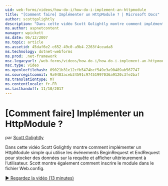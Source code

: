 ```yaml
---
uid: web-forms/videos/how-do-i/how-do-i-implement-an-httpmodule
title: "[Comment faire] Implémenter un HttpModule ? | Microsoft Docs"
author: scottgolightly
description: "Dans cette vidéo Scott Golightly montre comment implémenter un HttpModule simple qui utilise les événements BeginRequest et EndRequest pour stocker des données sur la requête..."
ms.author: aspnetcontent
manager: wpickett
ms.date: 06/12/2007
ms.topic: article
ms.assetid: 45daf6e2-c652-49c0-a9b4-2263f4ceada8
ms.technology: dotnet-webforms
ms.prod: .net-framework
msc.legacyurl: /web-forms/videos/how-do-i/how-do-i-implement-an-httpmodule
msc.type: video
ms.openlocfilehash: 09021b31e12cfb5474bcf549e3a90489ab567747
ms.sourcegitcommit: 9a9483aceb34591c97451997036a9120c3fe2baf
ms.translationtype: MT
ms.contentlocale: fr-FR
ms.lasthandoff: 11/10/2017
---
```

<a name="how-do-i-implement-an-httpmodule"></a>[Comment faire] Implémenter un HttpModule ?
====================
par [Scott Golightly](https://github.com/scottgolightly)

Dans cette vidéo Scott Golightly montre comment implémenter un HttpModule simple qui utilise les événements BeginRequest et EndRequest pour stocker des données sur la requête et afficher ultérieurement à l’utilisateur. Scott montre également comment inscrire le module dans le fichier Web.config.

[&#9654; Regardez la vidéo (13 minutes)](https://channel9.msdn.com/Blogs/ASP-NET-Site-Videos/how-do-i-implement-an-httpmodule)
